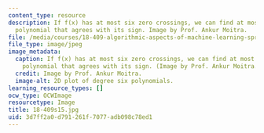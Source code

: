 ```yaml
---
content_type: resource
description: If f(x) has at most six zero crossings, we can find at most degree six
  polynomial that agrees with its sign. Image by Prof. Ankur Moitra.
file: /media/courses/18-409-algorithmic-aspects-of-machine-learning-spring-2015/3d7ff2a0d791261f7077adb098c78ed1_18-409s15.jpg
file_type: image/jpeg
image_metadata:
  caption: If f(x) has at most six zero crossings, we can find at most degree six
    polynomial that agrees with its sign. (Image by Prof. Ankur Moitra.)
  credit: Image by Prof. Ankur Moitra.
  image-alt: 2D plot of degree six polynomials.
learning_resource_types: []
ocw_type: OCWImage
resourcetype: Image
title: 18-409s15.jpg
uid: 3d7ff2a0-d791-261f-7077-adb098c78ed1
---
```

